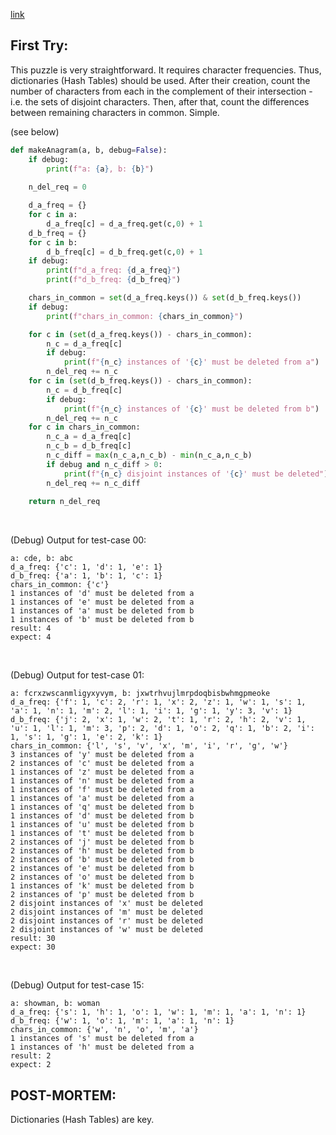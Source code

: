 [link](https://www.hackerrank.com/challenges/ctci-making-anagrams/problem?h_l=interview&playlist_slugs%5B%5D=interview-preparation-kit&playlist_slugs%5B%5D=strings)


## First Try:

This puzzle is very straightforward.  It requires character frequencies.  Thus, dictionaries (Hash Tables) should be used.  After their creation, count the number of characters from each in the complement of their intersection - i.e. the sets of disjoint characters.  Then, after that, count the differences between remaining characters in common.  Simple.

(see below)

```python
def makeAnagram(a, b, debug=False):
    if debug:
        print(f"a: {a}, b: {b}")
    
    n_del_req = 0

    d_a_freq = {}
    for c in a:
        d_a_freq[c] = d_a_freq.get(c,0) + 1
    d_b_freq = {}
    for c in b:
        d_b_freq[c] = d_b_freq.get(c,0) + 1
    if debug:
        print(f"d_a_freq: {d_a_freq}")
        print(f"d_b_freq: {d_b_freq}")

    chars_in_common = set(d_a_freq.keys()) & set(d_b_freq.keys())
    if debug:
        print(f"chars_in_common: {chars_in_common}")

    for c in (set(d_a_freq.keys()) - chars_in_common):
        n_c = d_a_freq[c]
        if debug:
            print(f"{n_c} instances of '{c}' must be deleted from a")
        n_del_req += n_c
    for c in (set(d_b_freq.keys()) - chars_in_common):
        n_c = d_b_freq[c]
        if debug:
            print(f"{n_c} instances of '{c}' must be deleted from b")
        n_del_req += n_c
    for c in chars_in_common:
        n_c_a = d_a_freq[c]
        n_c_b = d_b_freq[c]
        n_c_diff = max(n_c_a,n_c_b) - min(n_c_a,n_c_b)
        if debug and n_c_diff > 0:
            print(f"{n_c} disjoint instances of '{c}' must be deleted")
        n_del_req += n_c_diff
    
    return n_del_req
```

<p><br>

(Debug) Output for test-case 00:

```
a: cde, b: abc
d_a_freq: {'c': 1, 'd': 1, 'e': 1}
d_b_freq: {'a': 1, 'b': 1, 'c': 1}
chars_in_common: {'c'}
1 instances of 'd' must be deleted from a
1 instances of 'e' must be deleted from a
1 instances of 'a' must be deleted from b
1 instances of 'b' must be deleted from b
result: 4
expect: 4
```

<p><br>

(Debug) Output for test-case 01:

```
a: fcrxzwscanmligyxyvym, b: jxwtrhvujlmrpdoqbisbwhmgpmeoke
d_a_freq: {'f': 1, 'c': 2, 'r': 1, 'x': 2, 'z': 1, 'w': 1, 's': 1, 'a': 1, 'n': 1, 'm': 2, 'l': 1, 'i': 1, 'g': 1, 'y': 3, 'v': 1}
d_b_freq: {'j': 2, 'x': 1, 'w': 2, 't': 1, 'r': 2, 'h': 2, 'v': 1, 'u': 1, 'l': 1, 'm': 3, 'p': 2, 'd': 1, 'o': 2, 'q': 1, 'b': 2, 'i': 1, 's': 1, 'g': 1, 'e': 2, 'k': 1}
chars_in_common: {'l', 's', 'v', 'x', 'm', 'i', 'r', 'g', 'w'}
3 instances of 'y' must be deleted from a
2 instances of 'c' must be deleted from a
1 instances of 'z' must be deleted from a
1 instances of 'n' must be deleted from a
1 instances of 'f' must be deleted from a
1 instances of 'a' must be deleted from a
1 instances of 'q' must be deleted from b
1 instances of 'd' must be deleted from b
1 instances of 'u' must be deleted from b
1 instances of 't' must be deleted from b
2 instances of 'j' must be deleted from b
2 instances of 'h' must be deleted from b
2 instances of 'b' must be deleted from b
2 instances of 'e' must be deleted from b
2 instances of 'o' must be deleted from b
1 instances of 'k' must be deleted from b
2 instances of 'p' must be deleted from b
2 disjoint instances of 'x' must be deleted
2 disjoint instances of 'm' must be deleted
2 disjoint instances of 'r' must be deleted
2 disjoint instances of 'w' must be deleted
result: 30
expect: 30
```

<p><br>

(Debug) Output for test-case 15:

```
a: showman, b: woman
d_a_freq: {'s': 1, 'h': 1, 'o': 1, 'w': 1, 'm': 1, 'a': 1, 'n': 1}
d_b_freq: {'w': 1, 'o': 1, 'm': 1, 'a': 1, 'n': 1}
chars_in_common: {'w', 'n', 'o', 'm', 'a'}
1 instances of 's' must be deleted from a
1 instances of 'h' must be deleted from a
result: 2
expect: 2
```

## POST-MORTEM:

Dictionaries (Hash Tables) are key.
